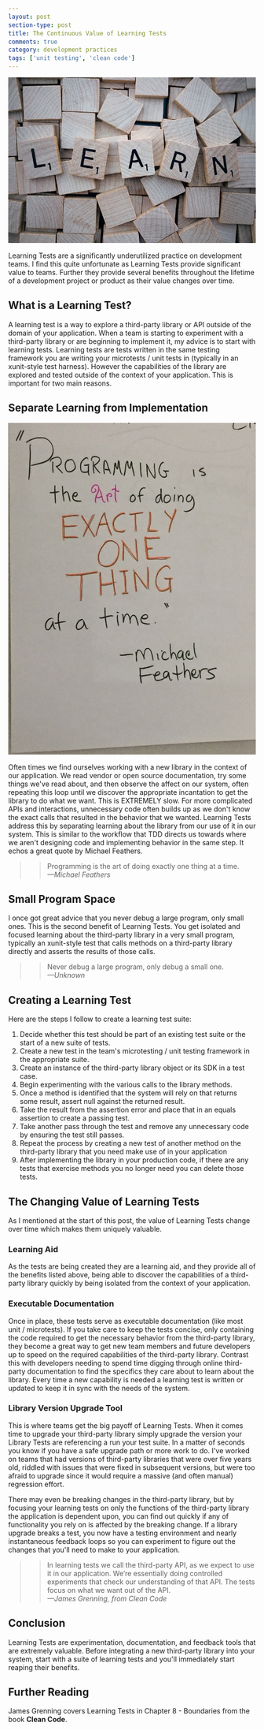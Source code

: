 ```yaml
---
layout: post
section-type: post
title: The Continuous Value of Learning Tests
comments: true
category: development practices
tags: ['unit testing', 'clean code']
---
```


<img src="/img/learning-test-header.jpg" alt="Learning Tests Header image" />

Learning Tests are a significantly underutilized practice on development teams. I find this quite unfortunate as Learning Tests provide significant value to teams. Further they provide several benefits throughout the lifetime of a development project or product as their value changes over time. 

## What is a Learning Test?

A learning test is a way to explore a third-party library or API outside of the domain of your application. When a team is starting to experiment with a third-party library or are beginning to implement it, my advice is to start with learning tests. 
Learning tests are tests written in the same testing framework you are writing your microtests / unit tests in (typically in an xunit-style test harness). However the capabilities of the library are explored and tested outside of the context of your application. This is important for two main reasons. 

## Separate Learning from Implementation

<img src="/img/feathers-quote-easel-sheet.jpg" alt="Michael Feathers Quote" />

Often times we find ourselves working with a new library in the context of our application. We read vendor or open source documentation, try some things we've read about, and then observe the affect on our system, often repeating this loop until we discover the appropriate incantation to get the library to do what we want. This is EXTREMELY slow. For more complicated APIs and interactions, unnecessary code often builds up as we don't know the exact calls that resulted in the behavior that we wanted. Learning Tests address this by separating learning about the library from our use of it in our system. This is similar to the workflow that TDD directs us towards where we aren't designing code and implementing behavior in the same step. It echos a great quote by Michael Feathers. 

>> Programming is the art of doing exactly one thing at a time.    
>> _&mdash;Michael Feathers_

## Small Program Space
I once got great advice that you never debug a large program, only small ones. This is the second benefit of Learning Tests. You get isolated and focused learning about the third-party library in a very small program, typically an xunit-style test that calls methods on a third-party library directly and asserts the results of those calls. 

>> Never debug a large program, only debug a small one.  
>> _&mdash;Unknown_

## Creating a Learning Test

Here are the steps I follow to create a learning test suite:

1. Decide whether this test should be part of an existing test suite or the start of a new suite of tests.
2. Create a new test in the team's microtesting / unit testing framework in the appropriate suite.
3. Create an instance of the third-party library object or its SDK in a test case. 
4. Begin experimenting with the various calls to the library methods.
5. Once a method is identified that the system will rely on that returns some result, assert null against the returned result.
6. Take the result from the assertion error and place that in an equals assertion to create a passing test. 
7. Take another pass through the test and remove any unnecessary code by ensuring the test still passes.
8. Repeat the process by creating a new test of another method on the third-party library that you need make use of in your application
9. After implementing the library in your production code, if there are any tests that exercise methods you no longer need you can delete those tests. 

## The Changing Value of Learning Tests
As I mentioned at the start of this post, the value of Learning Tests change over time which makes them uniquely valuable.
 
### Learning Aid
As the tests are being created they are a learning aid, and they provide all of the benefits listed above, being able to discover the capabilities of a third-party library quickly by being isolated from the context of your application.

### Executable Documentation
Once in place, these tests serve as executable documentation (like most unit / microtests). If you take care to keep the tests concise, only containing the code required to get the necessary behavior from the third-party library, they become a great way to get new team members and future developers up to speed on the required capabilities of the third-party library. Contrast this with developers needing to spend time digging through online third-party documentation to find the specifics they care about to learn about the library. Every time a new capability is needed a learning test is written or updated to keep it in sync with the needs of the system. 

### Library Version Upgrade Tool
This is where teams get the big payoff of Learning Tests. When it comes time to upgrade your third-party library simply upgrade the version your Library Tests are referencing a run your test suite. In a matter of seconds you know if you have a safe upgrade path or more work to do. I've worked on teams that had versions of third-party libraries that were over five years old, riddled with issues that were fixed in subsequent versions, but were too afraid to upgrade since it would require a massive (and often manual) regression effort. 

There may even be breaking changes in the third-party library, but by focusing your learning tests on only the functions of the third-party library the application is dependent upon, you can find out quickly if any of functionality you rely on is affected by the breaking change. If a library upgrade breaks a test, you now have a testing environment and nearly instantaneous feedback loops so you can experiment to figure out the changes that you'll need to make to your application.

>> In learning tests we call the third-party API, as we expect to use it in our application. We’re essentially doing controlled experiments that check our understanding of that API. The tests focus on what we want out of the API.  
>> _&mdash;James Grenning, from Clean Code_

## Conclusion
Learning Tests are experimentation, documentation, and feedback tools that are extremely valuable. Before integrating a new third-party library into your system, start with a suite of learning tests and you'll immediately start reaping their benefits. 

## Further Reading
James Grenning covers Learning Tests in Chapter 8 - Boundaries from the book **Clean Code**. 